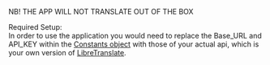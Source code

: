 NB! THE APP WILL NOT TRANSLATE OUT OF THE BOX

Required Setup:  
In order to use the application you would need to replace the Base_URL and API_KEY within the [Constants object](https://github.com/mmilenkov/Translator/blob/master/shared/src/commonMain/kotlin/org/selostudios/translator/Constants.kt) with those of your actual api,
which is your own version of [LibreTranslate](https://libretranslate.com/).

